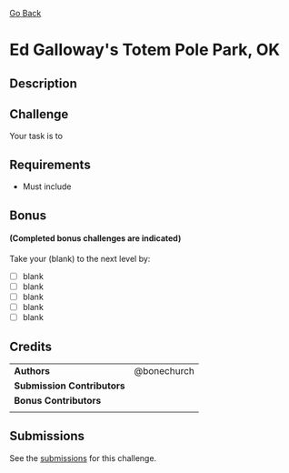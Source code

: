 [Go Back](https://github.com/bonechurch/Route-66#challenges)

# Ed Galloway's Totem Pole Park, OK

## Description

## Challenge

Your task is to 

## Requirements

* Must include 

## Bonus 
#### (Completed bonus challenges are indicated)

Take your (blank) to the next level by:
- [ ] blank
- [ ] blank
- [ ] blank
- [ ] blank
- [ ] blank

## Credits

|                              |             |
| ---------------------------- | ----------- |
| **Authors**                  | @bonechurch |
| **Submission Contributors**  |             |
| **Bonus Contributors**       |             |
|                              |             |

## Submissions

See the [submissions]() for this challenge.
